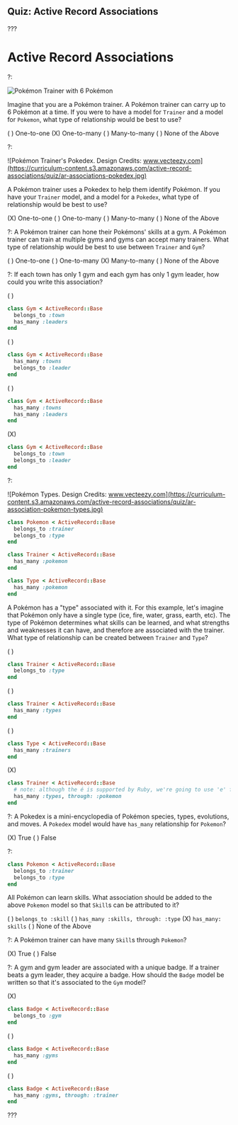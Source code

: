 ## Quiz: Active Record Associations

???

# Active Record Associations

?:

![Pokémon Trainer with 6 Pokémon](https://curriculum-content.s3.amazonaws.com/active-record-associations/quiz/ar-associations-pokemon.jpg)

Imagine that you are a Pokémon trainer. A Pokémon trainer can carry up to 6 Pokémon at a time. If you were to have a model for `Trainer` and a model for `Pokemon`, what type of relationship would be best to use?

( ) One-to-one (X) One-to-many ( ) Many-to-many ( ) None of the Above

?:

![Pokémon Trainer's Pokedex. Design Credits: www.vecteezy.com](https://curriculum-content.s3.amazonaws.com/active-record-associations/quiz/ar-associations-pokedex.jpg)

A Pokémon trainer uses a Pokedex to help them identify Pokémon. If you have your `Trainer` model, and a model for a `Pokedex`, what type of relationship would be best to use?

(X) One-to-one ( ) One-to-many ( ) Many-to-many ( ) None of the Above

?: A Pokémon trainer can hone their Pokémons' skills at a gym. A Pokémon trainer can train at multiple gyms and gyms can accept many trainers. What type of relationship would be best to use between `Trainer` and `Gym`?

( ) One-to-one ( ) One-to-many (X) Many-to-many ( ) None of the Above

?: If each town has only 1 gym and each gym has only 1 gym leader, how could you write this association?

( )
```ruby
class Gym < ActiveRecord::Base
  belongs_to :town
  has_many :leaders
end
```
( )
```ruby
class Gym < ActiveRecord::Base
  has_many :towns
  belongs_to :leader
end
```
( )
```ruby
class Gym < ActiveRecord::Base
  has_many :towns
  has_many :leaders
end
```
(X)
```ruby
class Gym < ActiveRecord::Base
  belongs_to :town
  belongs_to :leader
end
```

?:

![Pokémon Types. Design Credits: www.vecteezy.com](https://curriculum-content.s3.amazonaws.com/active-record-associations/quiz/ar-association-pokemon-types.jpg)


```ruby
class Pokemon < ActiveRecord::Base
  belongs_to :trainer
  belongs_to :type
end

class Trainer < ActiveRecord::Base
  has_many :pokemon
end

class Type < ActiveRecord::Base
  has_many :pokemon
end
```

A Pokémon has a "type" associated with it. For this example, let's imagine that Pokémon only have a single type (ice, fire, water, grass, earth, etc). The type of Pokémon determines what skills can be learned, and what strengths and weaknesses it can have, and therefore are associated with the trainer. What type of relationship can be created between `Trainer` and `Type`?

( )
```ruby
class Trainer < ActiveRecord::Base
  belongs_to :type
end
```
( )
```ruby
class Trainer < ActiveRecord::Base
  has_many :types
end
```
( )
```ruby
class Type < ActiveRecord::Base
  has_many :trainers
end
```
(X)
```ruby
class Trainer < ActiveRecord::Base
  # note: although the é is supported by Ruby, we're going to use 'e' for the sake of simplicity
  has_many :types, through: :pokemon
end
```

?: A Pokedex is a mini-encyclopedia of Pokémon species, types, evolutions, and moves. A `Pokedex` model would have `has_many` relationship for `Pokemon`?

(X) True ( ) False

?:

```ruby
class Pokemon < ActiveRecord::Base
  belongs_to :trainer
  belongs_to :type
end
```

All Pokémon can learn skills. What association should be added to the above `Pokemon` model so that `Skill`s can be attributed to it?

( ) `belongs_to :skill` ( ) `has_many :skills, through: :type` (X) `has_many: skills` ( ) None of the Above

?: A Pokémon trainer can have many `Skill`s through `Pokemon`?

(X) True ( ) False

?: A gym and gym leader are associated with a unique badge. If a trainer beats a gym leader, they acquire a badge. How should the `Badge` model be written so that it's associated to the `Gym` model?

(X)
```ruby
class Badge < ActiveRecord::Base
  belongs_to :gym
end
```
( )
```ruby
class Badge < ActiveRecord::Base
  has_many :gyms
end
```
( )
```ruby
class Badge < ActiveRecord::Base
  has_many :gyms, through: :trainer
end
```

???
